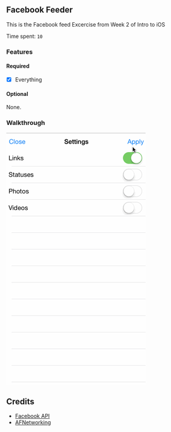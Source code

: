 ## Facebook Feeder

This is the Facebook feed Excercise from Week 2 of Intro to iOS

Time spent: `10`

### Features

#### Required

- [x] Everything

#### Optional

None.

### Walkthrough
![Video Walkthrough](https://raw.githubusercontent.com/CrabDude/FacebookFeeder/master/walkthrough.gif)

Credits
---------
* [Facebook API](https://developers.facebook.com)
* [AFNetworking](https://github.com/AFNetworking/AFNetworking)